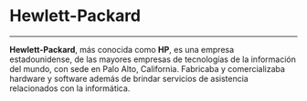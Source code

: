 # Hewlett-Packard

---

**Hewlett-Packard**, más conocida como **HP**, es una empresa estadounidense, de las mayores empresas de tecnologías de la información del mundo, con sede en Palo Alto, California. Fabricaba y comercializaba hardware y software además de brindar servicios de asistencia relacionados con la informática.
